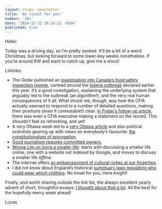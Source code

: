 ```yaml
---
layout: study--newsletter
title: 'No tinsel for you!'
number: '381'
date: '2024-12-22 18:24:22 -0500'
published: true
---
```


Hello!

Today was a driving day, so I’m pretty zonked. It’ll be a bit of a weird Christmas, but looking forward to some lower-key weeks nonetheless. If you’re around KW and want to catch up, give me a shout!

Liiiiiinks:

- The _Globe_ published an [investigation into Canada’s food safety inspection regime](https://www.theglobeandmail.com/canada/article-cfia-food-safety-algorithm-listeria-outbreak/), centred around the [listeria outbreak](https://www.canada.ca/en/public-health/services/public-health-notices/2024/outbreak-listeria-infections-recalled-refrigerated-plant-based-beverages.html) declared earlier this year. It’s a good investigation, explaining the underlying system that arguably led to the outbreak (an algorithm!), and the very real human consequences of it all. What struck me, though, was how the CFIA actually seemed to respond to a number of detailed questions, making their positions (even if contestable!) clear. [In Friday’s follow-up article](https://www.theglobeandmail.com/canada/article-canada-food-inspection-third-party-audits/), there was even a CFIA executive making a statement on the record. This shouldn’t feel so refreshing, and yet!
- A very Ottawa week led to a [very Ottawa article](https://www.cbc.ca/news/politics/freeland-trudeau-liberal-1.7414053) and also political scientists gearing up with views on everybody’s favourite: [the constitutionalism of prorogation](https://emmettmacfarlane.substack.com/p/no-a-prorogation-would-not-be-unconstitutional).
- [Good journalism requires committed owners.](https://daringfireball.net/2024/12/journalism_requires_owners_committed_to_the_cause)
- [Winnie Lim on living a smaller life](https://winnielim.org/journal/a-small-life/): starts with discussing a smaller life online, one with a website not indexed by Google, and moves to discuss a smaller life _offline_.
- The internet offers [an embarrassment of cultural riches at our fingertips](https://blog.ayjay.org/great-2/).
- I did not know about England’s historical [sumptuary laws regulating who could wear which clothing](https://historyofparliament.com/2024/12/17/fashion-in-early-modern-england/). No tinsel for you, mere _knight_!

Finally, and worth sharing outside the link list, the always excellent yearly advent of short, thoughtful essays: [_I thought about that a lot_](https://www.ithoughtaboutthatalot.com/). All the best for the hopefully merry week ahead! 

Lucas